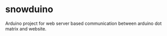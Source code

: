 # snowduino
Arduino project for web server based communication between arduino dot matrix and website.
